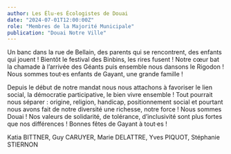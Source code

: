 ```yaml
---
author: Les Élu·es Écologistes de Douai
date: "2024-07-01T12:00:00Z"
role: "Membres de la Majorité Municipale"
publication: "Douai Notre Ville"
---
```


Un banc dans la rue de Bellain, des parents qui se rencontrent, des enfants qui jouent ! Bientôt le festival des Binbins, les rires fusent ! Notre cœur bat la chamade à l’arrivée des Géants puis ensemble nous dansons le Rigodon !  Nous sommes tout·es enfants de Gayant, une grande famille ! 

Depuis le début de notre mandat nous nous attachons à favoriser le lien social, la démocratie participative, le bien vivre ensemble ! Tout pourrait nous séparer : origine, religion, handicap, positionnement social et pourtant nous avons fait de notre diversité une richesse, notre force ! Nous sommes Douai ! Nos valeurs de solidarité, de tolérance, d’inclusivité sont plus fortes que nos différences ! Bonnes fêtes de Gayant à tout·es !

Katia BITTNER, Guy CARUYER, Marie DELATTRE, Yves PIQUOT, Stéphanie STIERNON
